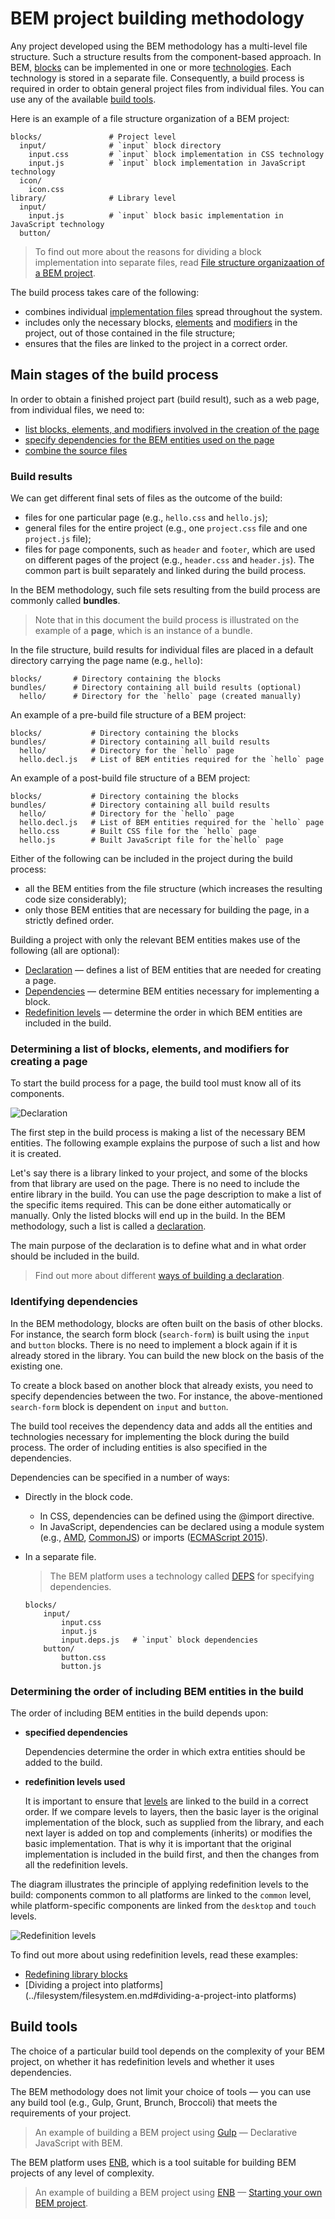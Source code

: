 # BEM project building methodology

Any project developed using the BEM methodology has a multi-level file structure. Such a structure results from the component-based approach. In BEM, [blocks](../key-concepts/key-concepts.en.md#block) can be implemented in one or more [technologies](../key-concepts/key-concepts.en.md#implementation-technology). Each technology is stored in a separate file. Consequently, a build process is required in order to obtain general project files from individual files. You can use any of the available [build tools](#build-tools).

Here is an example of a file structure organization of a BEM project:

```files
blocks/               # Project level
  input/              # `input` block directory
    input.css         # `input` block implementation in CSS technology
    input.js          # `input` block implementation in JavaScript technology
  icon/
    icon.css
library/              # Library level
  input/
    input.js          # `input` block basic implementation in JavaScript technology
  button/
```

> To find out more about the reasons for dividing a block implementation into separate files, read [File structure organizaation of a BEM project](../filesystem/filesystem.en.md).

The build process takes care of the following:
* combines individual [implementation files](../filesystem/filesystem.en.md#a-block-implementation-is-divided-into-separate-files) spread throughout the system.
* includes only the necessary blocks, [elements](../key-concepts/key-concepts.en.md#element) and [modifiers](../key-concepts/key-concepts.en.md#modifier) in the project, out of those contained in the file structure;
* ensures that the files are linked to the project in a correct order.

## Main stages of the build process

In order to obtain a finished project part (build result), such as a web page, from individual files, we need to:

* [list blocks, elements, and modifiers involved in the creation of the page](#determining-a-list-of-blocks-elements-and-modifiers-for-creating-a-page)
* [specify dependencies for the BEM entities used on the page](#identifying-dependencies)
* [combine the source files](#determining-the-order-of-including-bem-entities-in-the-build)

### Build results

We can get different final sets of files as the outcome of the build:

* files for one particular page (e.g., `hello.css` and `hello.js`);
* general files for the entire project (e.g., one `project.css` file and one `project.js` file);
* files for page components, such as `header` and `footer`, which are used on different pages of the project (e.g., `header.css` and `header.js`). The common part is built separately and linked during the build process.

In the BEM methodology, such file sets resulting from the build process are commonly called **bundles**.

> Note that in this document the build process is illustrated on the example of a **page**, which is an instance of a bundle.

In the file structure, build results for individual files are placed in a default directory carrying the page name (e.g., `hello`):

```files
blocks/       # Directory containing the blocks
bundles/      # Directory containing all build results (optional)
  hello/      # Directory for the `hello` page (created manually)
```

An example of a pre-build file structure of a BEM project:

```files
blocks/           # Directory containing the blocks
bundles/          # Directory containing all build results
  hello/          # Directory for the `hello` page
  hello.decl.js   # List of BEM entities required for the `hello` page
```

An example of a post-build file structure of a BEM project:

```files
blocks/           # Directory containing the blocks
bundles/          # Directory containing all build results
  hello/          # Directory for the `hello` page
  hello.decl.js   # List of BEM entities required for the `hello` page
  hello.css       # Built CSS file for the `hello` page
  hello.js        # Built JavaScript file for the`hello` page
```

Either of the following can be included in the project during the build process:

* all the BEM entities from the file structure (which increases the resulting code size considerably);
* only those BEM entities that are necessary for building the page, in a strictly defined order.

Building a project with only the relevant BEM entities makes use of the following (all are optional):

* [Declaration](#determining-a-list-of-blocks-elements-and-modifiers-for-creating-a-page) — defines a list of BEM entities that are needed for creating a page.
* [Dependencies](#identifying-dependencies) — determine BEM entities necessary for implementing a block.
* [Redefinition levels](#determining-the-order-of-including-bem-entities-in-the-build) — determine the order in which BEM entities are included in the build.

### Determining a list of blocks, elements, and modifiers for creating a page

To start the build process for a page, the build tool must know all of its components.

![Declaration](build__declaration.en.png)

The first step in the build process is making a list of the necessary BEM entities. The following example explains the purpose of such a list and how it is created.

Let's say there is a library linked to your project, and some of the blocks from that library are used on the page. There is no need to include the entire library in the build. You can use the page description to make a list of the specific items required. This can be done either automatically or manually. Only the listed blocks will end up in the build. In the BEM methodology, such a list is called a [declaration](../declarations/declarations.en.md).

The main purpose of the declaration is to define what and in what order should be included in the build.

> Find out more about different [ways of building a declaration](../declarations/declarations.en.md#ways-of-obtaining-a-declaration).

### Identifying dependencies

In the BEM methodology, blocks are often built on the basis of other blocks. For instance, the search form block (`search-form`) is built using the `input` and `button` blocks. There is no need to implement a block again if it is already stored in the library. You can build the new block on the basis of the existing one.

To create a block based on another block that already exists, you need to specify dependencies between the two. For instance, the above-mentioned `search-form` block is dependent on `input` and `button`.

The build tool receives the dependency data and adds all the entities and technologies necessary for implementing the block during the build process. The order of including entities is also specified in the dependencies.

Dependencies can be specified in a number of ways:

* Directly in the block code.

  * In CSS, dependencies can be defined using the @import directive.
  * In JavaScript, dependencies can be declared using a module system (e.g., [AMD](https://github.com/amdjs/amdjs-api/wiki/AMD), [CommonJS](http://www.commonjs.org/)) or imports ([ECMAScript 2015](http://www.ecmascript.org/)).

* In a separate file.

  > The BEM platform uses a technology called [DEPS](https://en.bem.info/technology/deps/) for specifying dependencies.

  ```files
  blocks/
      input/
          input.css
          input.js
          input.deps.js   # `input` block dependencies
      button/
          button.css
          button.js
  ```

### Determining the order of including BEM entities in the build

The order of including BEM entities in the build depends upon:

* **specified dependencies**

  Dependencies determine the order in which extra entities should be added to the build.

* **redefinition levels used**

  It is important to ensure that [levels](../key-concepts/key-concepts.en.md#redefinition-level) are linked to the build in a correct order. If we compare levels to layers, then the basic layer is the original implementation of the block, such as supplied from the library, and each next layer is added on top and complements (inherits) or modifies the basic implementation. That is why it is important that the original implementation is included in the build first, and then the changes from all the redefinition levels.

The diagram illustrates the principle of applying redefinition levels to the build: components common to all platforms are linked to the `common` level, while platform-specific components are linked from the `desktop` and `touch` levels.

![Redefinition levels](build__levels.png)

To find out more about using redefinition levels, read these examples:

* [Redefining library blocks](../filesystem/filesystem.en.md#linking-a-library)
* [Dividing a project into platforms](../filesystem/filesystem.en.md#dividing-a-project-into platforms)

## Build tools

The choice of a particular build tool depends on the complexity of your BEM project, on whether it has redefinition levels and whether it uses dependencies.

The BEM methodology does not limit your choice of tools — you can use any build tool (e.g., Gulp, Grunt, Brunch, Broccoli) that meets the requirements of your project.

> An example of building a BEM project using [Gulp](http://gulpjs.com) — Declarative JavaScript with BEM.

The BEM platform uses [ENB](https://en.bem.info/tools/bem/enb-bem/), which is a tool suitable for building BEM projects of any level of complexity.

> An example of building a BEM project using [ENB](https://en.bem.info/tools/bem/enb-bem/) — [Starting your own BEM project](https://en.bem.info/tutorials/start-with-project-stub/).
